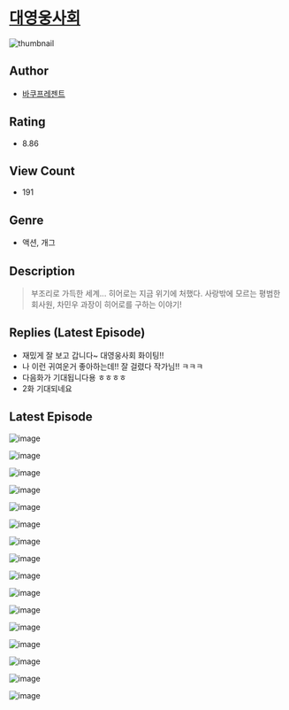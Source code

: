 # [대영웅사회](https://comic.naver.com/challenge/list?titleId=810441)
![thumbnail](https://image-comic.pstatic.net/user_contents_data/challenge_comic/2023/05/23/345245/upload_4048792352266924900_480x623.jpeg)

## Author
- [바쿠프레젠트](https://comic.naver.com/artistTitle?id=345245)

## Rating
- 8.86

## View Count
- 191

## Genre
- 액션, 개그

## Description
> 부조리로 가득한 세계... 히어로는 지금 위기에 처했다. 사랑밖에 모르는 평범한 회사원, 차민우 과장이 히어로를 구하는 이야기!

## Replies (Latest Episode)
- 재밌게 잘 보고 갑니다~ 대영웅사회 화이팅!!
- 나 이런 귀여운거 좋아하는데!! 잘 걸렸다 작가님!! ㅋㅋㅋ
- 다음화가 기대됩니다용 ㅎㅎㅎㅎ
- 2화 기대되네요

## Latest Episode
![image](https://image-comic.pstatic.net/user_contents_data/challenge_comic/2023/05/23/345245/upload_3617860767747094068.jpeg)

![image](https://image-comic.pstatic.net/user_contents_data/challenge_comic/2023/05/23/345245/upload_3544668692488021090.jpeg)

![image](https://image-comic.pstatic.net/user_contents_data/challenge_comic/2023/05/23/345245/upload_3486740695554090295.jpeg)

![image](https://image-comic.pstatic.net/user_contents_data/challenge_comic/2023/05/23/345245/upload_7077181647282779187.jpeg)

![image](https://image-comic.pstatic.net/user_contents_data/challenge_comic/2023/05/23/345245/upload_3617296722660963897.jpeg)

![image](https://image-comic.pstatic.net/user_contents_data/challenge_comic/2023/05/23/345245/upload_7293408292668584242.jpeg)

![image](https://image-comic.pstatic.net/user_contents_data/challenge_comic/2023/05/23/345245/upload_3905577886649771063.jpeg)

![image](https://image-comic.pstatic.net/user_contents_data/challenge_comic/2023/05/23/345245/upload_7365749586439779686.jpeg)

![image](https://image-comic.pstatic.net/user_contents_data/challenge_comic/2023/05/23/345245/upload_7292566277933446713.jpeg)

![image](https://image-comic.pstatic.net/user_contents_data/challenge_comic/2023/05/23/345245/upload_3616446812906599729.jpeg)

![image](https://image-comic.pstatic.net/user_contents_data/challenge_comic/2023/05/23/345245/upload_7089573151900907877.jpeg)

![image](https://image-comic.pstatic.net/user_contents_data/challenge_comic/2023/05/23/345245/upload_3486176658937438521.jpeg)

![image](https://image-comic.pstatic.net/user_contents_data/challenge_comic/2023/05/23/345245/upload_7363726678284382564.jpeg)

![image](https://image-comic.pstatic.net/user_contents_data/challenge_comic/2023/05/23/345245/upload_3472387893227762993.jpeg)

![image](https://image-comic.pstatic.net/user_contents_data/challenge_comic/2023/05/23/345245/upload_7365417530438268773.jpeg)

![image](https://image-comic.pstatic.net/user_contents_data/challenge_comic/2023/05/23/345245/upload_4122312321704026678.jpeg)
